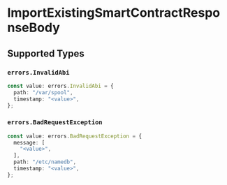 # ImportExistingSmartContractResponseBody


## Supported Types

### `errors.InvalidAbi`

```typescript
const value: errors.InvalidAbi = {
  path: "/var/spool",
  timestamp: "<value>",
};
```

### `errors.BadRequestException`

```typescript
const value: errors.BadRequestException = {
  message: [
    "<value>",
  ],
  path: "/etc/namedb",
  timestamp: "<value>",
};
```

